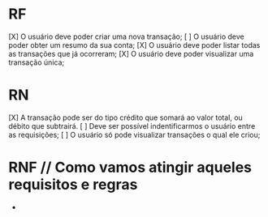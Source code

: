 # RF

[X] O usuário deve poder criar uma nova transação;
[ ] O usuário deve poder obter um resumo da sua conta;
[X] O usuário deve poder listar todas as transações que já ocorreram;
[X] O usuário deve poder visualizar uma transação única;

# RN

[X] A transação pode ser do tipo crédito que somará ao valor total, ou débito que subtrairá.
[ ] Deve ser possível indentificarmos o usuário entre as requisições;
[ ] O usuário só pode visualizar transações o qual ele criou;

# RNF // Como vamos atingir aqueles requisitos e regras

- 